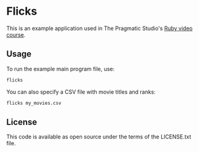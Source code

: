 # Flicks

This is an example application used in The Pragmatic Studio's
[Ruby video course](https://pragmaticstudio.com/courses/ruby).

## Usage

To run the example main program file, use:

```sh
flicks
```

You can also specify a CSV file with movie titles and ranks:

```sh
flicks my_movies.csv
```

## License

This code is available as open source under the terms of the LICENSE.txt file.
